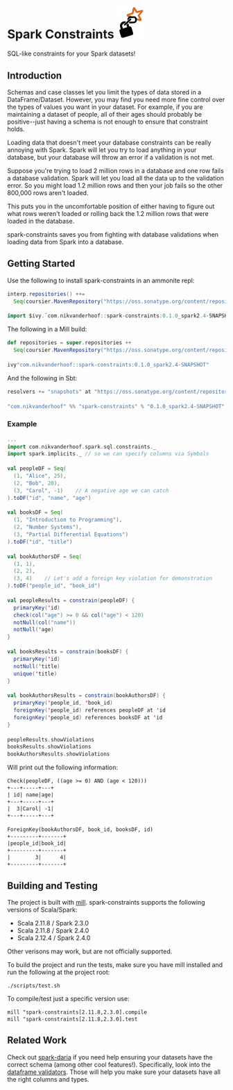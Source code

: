 # Spark Constraints <img src=./logo.png alt="spark-constraints" width="64">

SQL-like constraints for your Spark datasets!

## Introduction

Schemas and case classes let you limit the types of data stored in a
DataFrame/Dataset. However, you may find you need more fine control
over the types of values you want in your dataset. For example, if
you are maintaining a dataset of people, all of their ages should
probably be positive--just having a schema is not enough to ensure
that constraint holds.

Loading data that doesn't meet your database constraints can be really annoying with Spark.  Spark will let you try to load anything in your database, but your database will throw an error if a validation is not met.

Suppose you're trying to load 2 million rows in a database and one row fails a database validation.  Spark will let you load all the data up to the validation error.  So you might load 1.2 million rows and then your job fails so the other 800,000 rows aren't loaded.

This puts you in the uncomfortable position of either having to figure out what rows weren't loaded or rolling back the 1.2 million rows that were loaded in the database.

spark-constraints saves you from fighting with database validations when loading data from Spark into a database.

## Getting Started

Use the following to install spark-constraints in an ammonite repl:
```scala
interp.repositories() ++=
  Seq(coursier.MavenRepository("https://oss.sonatype.org/content/repositories/snapshots"))

import $ivy.`com.nikvanderhoof::spark-constraints:0.1.0_spark2.4-SNAPSHOT`
```

The following in a Mill build:
```scala
def repositories = super.repositories ++
  Seq(coursier.MavenRepository("https://oss.sonatype.org/content/repositories/snapshots"))

ivy"com.nikvanderhoof::spark-constraints:0.1.0_spark2.4-SNAPSHOT"
```

And the following in Sbt:
```scala
resolvers += "snapshots" at "https://oss.sonatype.org/content/repositories/snapshots"

"com.nikvanderhoof" %% "spark-constraints" % "0.1.0_spark2.4-SNAPSHOT"
```

### Example

```scala
...
import com.nikvanderhoof.spark.sql.constraints._
import spark.implicits._ // so we can specify columns via Symbols

val peopleDF = Seq(
  (1, "Alice", 25),
  (2, "Bob", 20),
  (3, "Carol", -1)    // A negative age we can catch
).toDF("id", "name", "age")

val booksDF = Seq(
  (1, "Introduction to Programming"),
  (2, "Number Systems"),
  (3, "Partial Differential Equations")
).toDF("id", "title")

val bookAuthorsDF = Seq(
  (1, 1),
  (2, 2),
  (3, 4)    // Let's add a foreign key violation for demonstration
).toDF("people_id", "book_id")

val peopleResults = constrain(peopleDF) {
  primaryKey('id)
  check(col("age") >= 0 && col("age") < 120)
  notNull(col("name"))
  notNull('age)
}

val booksResults = constrain(booksDF) {
  primaryKey('id)
  notNull('title)
  unique('title)
}

val bookAuthorsResults = constrain(bookAuthorsDF) {
  primaryKey('people_id, 'book_id)
  foreignKey('people_id) references peopleDF at 'id
  foreignKey('people_id) references booksDF at 'id
}

peopleResults.showViolations
booksResults.showViolations
bookAuthorsResults.showViolations
```

Will print out the following information:

```
Check(peopleDF, ((age >= 0) AND (age < 120)))
+---+-----+---+
| id| name|age|
+---+-----+---+
|  3|Carol| -1|
+---+-----+---+

ForeignKey(bookAuthorsDF, book_id, booksDF, id)
+---------+-------+
|people_id|book_id|
+---------+-------+
|        3|      4|
+---------+-------+
```

## Building and Testing
The project is built with [mill](https://github.com/lihaoyi/mill).
spark-constraints supports the following versions of Scala/Spark:

- Scala 2.11.8 / Spark 2.3.0
- Scala 2.11.8 / Spark 2.4.0
- Scala 2.12.4 / Spark 2.4.0

Other verisons may work, but are not officially supported.

To build the project and run the tests, make sure you have mill installed
and run the following at the project root:

```
./scripts/test.sh
```

To compile/test just a specific version use:

```
mill "spark-constraints[2.11.8,2.3.0].compile
mill "spark-constraints[2.11.8,2.3.0].test
```

## Related Work

Check out [spark-daria](https://github.com/MrPowers/spark-daria) if you need
help ensuring your datasets have the correct schema (among other cool features!).
Specifically, look into the [dataframe validators](https://github.com/MrPowers/spark-daria#dataframe-validators).
Those will help you make sure your datasets have all the right columns and types.
